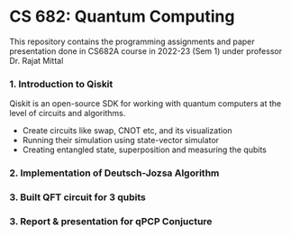 # CS 682: Quantum Computing
This repository contains the programming assignments and paper presentation done in CS682A course in 2022-23 (Sem 1) under professor Dr. Rajat Mittal
### 1. Introduction to Qiskit
Qiskit is an open-source SDK for working with quantum computers at the level of circuits and algorithms.
* Create circuits like swap, CNOT etc, and its visualization
* Running their simulation using state-vector simulator
* Creating entangled state, superposition and measuring the qubits
### 2. Implementation of Deutsch-Jozsa Algorithm
### 3. Built QFT circuit for 3 qubits
### 3. Report & presentation for qPCP Conjucture
